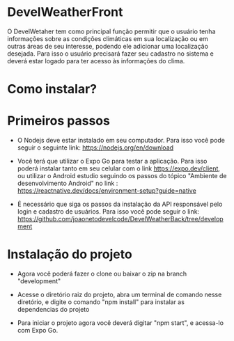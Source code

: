 # DevelWeatherFront

O DevelWetaher tem como principal função permitir que o usuário tenha informações sobre as condições climáticas em sua localização ou em outras áreas de seu interesse, podendo ele adicionar uma localização desejada. Para isso o usuário precisará fazer seu cadastro no sistema e deverá estar logado para ter acesso às informações do clima.


# Como instalar?

# Primeiros passos

- O Nodejs deve estar instalado em seu computador. Para isso você pode seguir o seguinte link: https://nodejs.org/en/download


- Você terá que utilizar o Expo Go para testar a aplicação. Para isso poderá instalar tanto em seu celular com o link https://expo.dev/client, ou utilizar o Android estudio seguindo os passos do tópico "Ambiente de desenvolvimento Android" no link : https://reactnative.dev/docs/environment-setup?guide=native


- É necessário que siga os passos da instalação da API responsável pelo login e cadastro de usuários. Para isso você pode seguir o link: https://github.com/joaonetodevelcode/DevelWeatherBack/tree/development


# Instalação do projeto

- Agora você poderá fazer o clone ou baixar o zip na branch "development"


- Acesse o diretório raiz do projeto, abra um terminal de comando nesse diretório, e digite o comando "npm install" para instalar as dependencias do projeto


- Para iniciar o projeto agora você deverá digitar "npm start", e acessa-lo com Expo Go.
